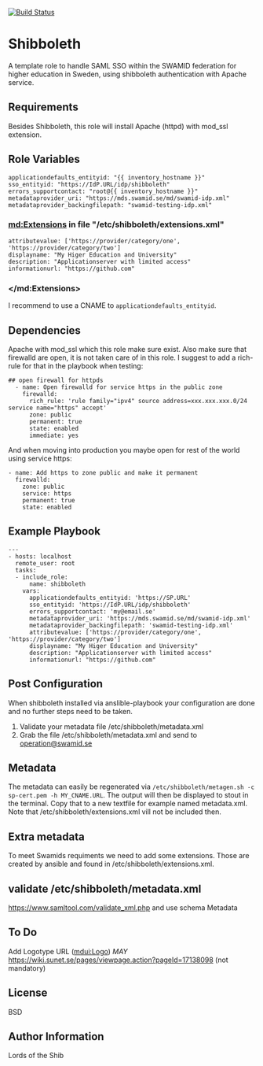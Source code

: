 [![Build Status](https://travis-ci.org/flysen/shibboleth.svg?branch=master)](https://travis-ci.org/flysen/shibboleth)

Shibboleth
=========

A template role to handle SAML SSO within the SWAMID federation for higher education in Sweden, using shibboleth authentication with Apache service.

Requirements
------------

Besides Shibboleth, this role will install Apache (httpd) with mod_ssl extension.

Role Variables
--------------

```
applicationdefaults_entityid: "{{ inventory_hostname }}"
sso_entityid: "https://IdP.URL/idp/shibboleth"
errors_supportcontact: "root@{{ inventory_hostname }}"
metadataprovider_uri: "https://mds.swamid.se/md/swamid-idp.xml"
metadataprovider_backingfilepath: "swamid-testing-idp.xml"
```
### <md:Extensions> in file "/etc/shibboleth/extensions.xml"
```
attributevalue: ['https://provider/category/one', 'https://provider/category/two']
displayname: "My Higer Education and University"
description: "Applicationserver with limited access"
informationurl: "https://github.com"
```
### </md:Extensions>

I recommend to use a CNAME to ```applicationdefaults_entityid```.

Dependencies
------------

Apache with mod_ssl which this role make sure exist. 
Also make sure that firewalld are open, it is not taken care of in this role. I suggest to add a rich-rule for that in the playbook when testing:
```
## open firewall for httpds
  - name: Open firewalld for service https in the public zone
    firewalld:
      rich_rule: 'rule family="ipv4" source address=xxx.xxx.xxx.0/24 service name="https" accept'
      zone: public
      permanent: true
      state: enabled
      immediate: yes
```
And when moving into production you maybe open for rest of the world using service https:
```
- name: Add https to zone public and make it permanent
  firewalld:
    zone: public
    service: https
    permanent: true
    state: enabled
```

Example Playbook
----------------

```
---
- hosts: localhost
  remote_user: root
  tasks:
  - include_role:
      name: shibboleth
    vars:
      applicationdefaults_entityid: 'https://SP.URL'
      sso_entityid: 'https://IdP.URL/idp/shibboleth' 
      errors_supportcontact: 'my@email.se'
      metadataprovider_uri: 'https://mds.swamid.se/md/swamid-idp.xml'
      metadataprovider_backingfilepath: 'swamid-testing-idp.xml'
      attributevalue: ['https://provider/category/one', 'https://provider/category/two']
      displayname: "My Higer Education and University"
      description: "Applicationserver with limited access"
      informationurl: "https://github.com"
```

Post Configuration
------------------

When shibboleth installed via anslible-playbook your configuration are done and no further steps need to be taken.
1. Validate your metadata file /etc/shibboleth/metadata.xml
2. Grab the file /etc/shibboleth/metadata.xml and send to operation@swamid.se


## Metadata

The metadata can easily be regenerated via ``` /etc/shibboleth/metagen.sh -c sp-cert.pem -h MY_CNAME.URL ```. The output will then be displayed to stout in the terminal. Copy that to a new textfile for example named metadata.xml. Note that /etc/shibboleth/extensions.xml vill not be included then.

## Extra metadata

To meet Swamids requiments we need to add some extensions. Those are created by ansible and found in /etc/shibboleth/extensions.xml. 

## validate /etc/shibboleth/metadata.xml

https://www.samltool.com/validate_xml.php and use schema Metadata

To Do
-----

Add Logotype URL (<mdui:Logo>) *MAY* https://wiki.sunet.se/pages/viewpage.action?pageId=17138098 (not mandatory)

License
-------

BSD

Author Information
------------------
Lords of the Shib
